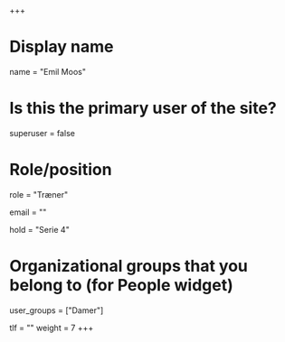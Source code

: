 +++
# Display name
name = "Emil Moos"

# Is this the primary user of the site?
superuser = false

# Role/position
role = "Træner"

email = ""

hold = "Serie 4"

# Organizational groups that you belong to (for People widget)
user_groups = ["Damer"]

tlf = ""
weight = 7
+++
